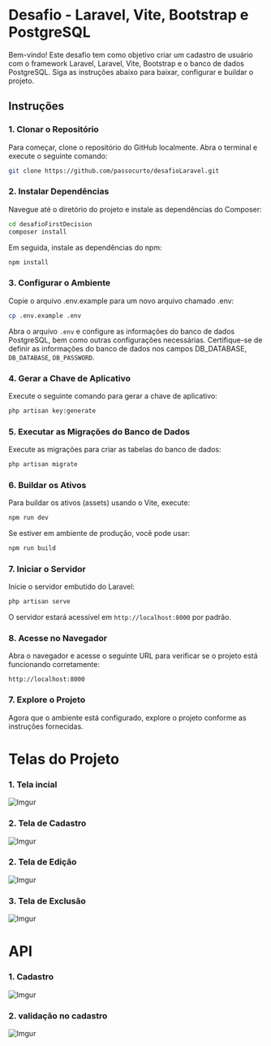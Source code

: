 
# Desafio - Laravel, Vite, Bootstrap e PostgreSQL

Bem-vindo! Este desafio tem como objetivo criar um cadastro de usuário com o framework Laravel, Laravel, Vite, Bootstrap e o banco de dados PostgreSQL. Siga as instruções abaixo para baixar, configurar e buildar o projeto.

## Instruções

### 1. Clonar o Repositório

Para começar, clone o repositório do GitHub localmente. Abra o terminal e execute o seguinte comando:

```bash
git clone https://github.com/passocurto/desafioLaravel.git
```

### 2. Instalar Dependências

Navegue até o diretório do projeto e instale as dependências do Composer:

```bash
cd desafioFirstDecision
composer install
```

Em seguida, instale as dependências do npm:

```bash
npm install
```
### 3. Configurar o Ambiente
Copie o arquivo .env.example para um novo arquivo chamado .env:

```bash
cp .env.example .env
```

Abra o arquivo `.env` e configure as informações do banco de dados PostgreSQL, bem como outras configurações necessárias. Certifique-se de definir as informações do banco de dados nos campos DB_DATABASE, `DB_DATABASE`, `DB_PASSWORD`.

### 4. Gerar a Chave de Aplicativo

Execute o seguinte comando para gerar a chave de aplicativo:

```bash
php artisan key:generate
```

### 5. Executar as Migrações do Banco de Dados

Execute as migrações para criar as tabelas do banco de dados:

```bash
php artisan migrate
```

### 6. Buildar os Ativos

Para buildar os ativos (assets) usando o Vite, execute:

```bash
npm run dev
```

Se estiver em ambiente de produção, você pode usar:

```bash
npm run build
```

### 7. Iniciar o Servidor

Inicie o servidor embutido do Laravel:

```bash
php artisan serve
```

O servidor estará acessível em `http://localhost:8000` por padrão.

### 8. Acesse no Navegador

Abra o navegador e acesse o seguinte URL para verificar se o projeto está funcionando corretamente:

```
http://localhost:8000
```

### 7. Explore o Projeto

Agora que o ambiente está configurado, explore o projeto conforme as instruções fornecidas.



# Telas do Projeto 

### 1. Tela incial

![Imgur](https://i.imgur.com/ycU6AAu.png)

### 2. Tela de Cadastro  

![Imgur](https://i.imgur.com/faUTRGJ.png)

### 2. Tela de Edição 

![Imgur](https://i.imgur.com/wuiJ0Qe.png) 

### 3. Tela de Exclusão 

![Imgur](https://i.imgur.com/kx06hIs.png) 



# API

### 1. Cadastro 

![Imgur](https://i.imgur.com/wi4UeLk.png) 

### 2. validação no cadastro 

![Imgur](https://i.imgur.com/fJeNp29.png) 




